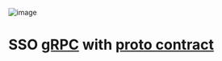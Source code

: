 ![image](https://github.com/user-attachments/assets/366c9760-6c85-423e-942d-9695a8624067)

<h1>SSO <a href="https://grpc.io" target="_blank">gRPC</a> with <a href="https://github.com/maximka200/buffpr" target="_blank">proto contract</a></h1>


